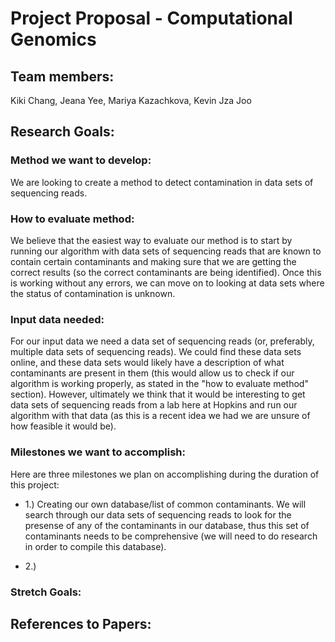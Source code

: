 # Project Proposal - Computational Genomics 
## Team members: 
Kiki Chang, Jeana Yee, Mariya Kazachkova, Kevin Jza Joo 

## Research Goals:

### Method we want to develop:
We are looking to create a method to detect contamination in data sets of sequencing reads. 

### How to evaluate method:
We believe that the easiest way to evaluate our method is to start by running our algorithm with data sets of sequencing reads that are known to contain certain contaminants and making sure that we are getting the correct results (so the correct contaminants are being identified). Once this is working without any errors, we can move on to looking at data sets where the status of contamination is unknown.  

### Input data needed: 
For our input data we need a data set of sequencing reads (or, preferably, multiple data sets of sequencing reads). We could find these data sets online, and these data sets would likely have a description of what contaminants are present in them (this would allow us to check if our algorithm is working properly, as stated in the "how to evaluate method" section). However, ultimately we think that it would be interesting to get data sets of sequencing reads from a lab here at Hopkins and run our algorithm with that data (as this is a recent idea we had we are unsure of how feasible it would be).  

### Milestones we want to accomplish: 
Here are three milestones we plan on accomplishing during the duration of this project: 
* 1.) Creating our own database/list of common contaminants. We will search through our data sets of sequencing reads to look for the presense of any of the contaminants in our database, thus this set of contaminants needs to be comprehensive (we will need to do research in order to compile this database).

* 2.)  

### Stretch Goals:


## References to Papers: 




